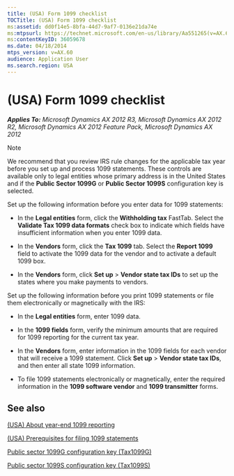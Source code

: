 ```yaml
---
title: (USA) Form 1099 checklist
TOCTitle: (USA) Form 1099 checklist
ms:assetid: dd0f14e5-8bfa-44d7-9af7-0136e21da74e
ms:mtpsurl: https://technet.microsoft.com/en-us/library/Aa551265(v=AX.60)
ms:contentKeyID: 36059678
ms.date: 04/18/2014
mtps_version: v=AX.60
audience: Application User
ms.search.region: USA
---
```


# (USA) Form 1099 checklist 


_**Applies To:** Microsoft Dynamics AX 2012 R3, Microsoft Dynamics AX 2012 R2, Microsoft Dynamics AX 2012 Feature Pack, Microsoft Dynamics AX 2012_


> [!NOTE]
> <P>We recommend that you review IRS rule changes for the applicable tax year before you set up and process 1099 statements. These controls are available only to legal entities whose primary address is in the United States and if the <STRONG>Public Sector 1099G</STRONG> or <STRONG>Public Sector 1099S</STRONG> configuration key is selected.</P>



Set up the following information before you enter data for 1099 statements:

  - In the **Legal entities** form, click the **Withholding tax** FastTab. Select the **Validate Tax 1099 data formats** check box to indicate which fields have insufficient information when you enter 1099 data.

  - In the **Vendors** form, click the **Tax 1099** tab. Select the **Report 1099** field to activate the 1099 data for the vendor and to activate a default 1099 box.

  - In the **Vendors** form, click **Set up** \> **Vendor state tax IDs** to set up the states where you make payments to vendors.

Set up the following information before you print 1099 statements or file them electronically or magnetically with the IRS:

  - In the **Legal entities** form, enter 1099 data.

  - In the **1099 fields** form, verify the minimum amounts that are required for 1099 reporting for the current tax year.

  - In the **Vendors** form, enter information in the 1099 fields for each vendor that will receive a 1099 statement. Click **Set up** \> **Vendor state tax IDs**, and then enter all state 1099 information.

  - To file 1099 statements electronically or magnetically, enter the required information in the **1099 software vendor** and **1099 transmitter** forms.

## See also

[(USA) About year-end 1099 reporting](usa-about-year-end-1099-reporting.md)

[(USA) Prerequisites for filing 1099 statements](usa-prerequisites-for-filing-1099-statements.md)

[Public sector 1099G configuration key (Tax1099G)](public-sector-1099g-configuration-key-tax1099g.md)

[Public sector 1099S configuration key (Tax1099S)](public-sector-1099s-configuration-key-tax1099s.md)

  


